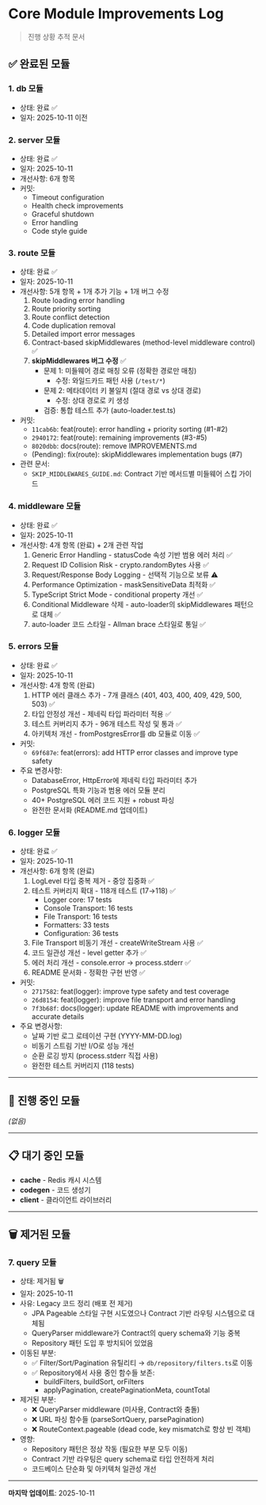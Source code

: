 # Core Module Improvements Log

> 진행 상황 추적 문서

## ✅ 완료된 모듈

### 1. **db** 모듈
- 상태: 완료 ✅
- 일자: 2025-10-11 이전

### 2. **server** 모듈
- 상태: 완료 ✅
- 일자: 2025-10-11
- 개선사항: 6개 항목
- 커밋:
  - Timeout configuration
  - Health check improvements
  - Graceful shutdown
  - Error handling
  - Code style guide

### 3. **route** 모듈
- 상태: 완료 ✅
- 일자: 2025-10-11
- 개선사항: 5개 항목 + 1개 추가 기능 + 1개 버그 수정
  1. Route loading error handling
  2. Route priority sorting
  3. Route conflict detection
  4. Code duplication removal
  5. Detailed import error messages
  6. Contract-based skipMiddlewares (method-level middleware control) ✅
  7. **skipMiddlewares 버그 수정** ✅
     - 문제 1: 미들웨어 경로 매칭 오류 (정확한 경로만 매칭)
       - 수정: 와일드카드 패턴 사용 (`/test/*`)
     - 문제 2: 메타데이터 키 불일치 (절대 경로 vs 상대 경로)
       - 수정: 상대 경로로 키 생성
     - 검증: 통합 테스트 추가 (auto-loader.test.ts)
- 커밋:
  - `11cab6b`: feat(route): error handling + priority sorting (#1-#2)
  - `2940172`: feat(route): remaining improvements (#3-#5)
  - `8020dbb`: docs(route): remove IMPROVEMENTS.md
  - (Pending): fix(route): skipMiddlewares implementation bugs (#7)
- 관련 문서:
  - `SKIP_MIDDLEWARES_GUIDE.md`: Contract 기반 메서드별 미들웨어 스킵 가이드

### 4. **middleware** 모듈
- 상태: 완료 ✅
- 일자: 2025-10-11
- 개선사항: 4개 항목 (완료) + 2개 관련 작업
  1. Generic Error Handling - statusCode 속성 기반 범용 에러 처리 ✅
  2. Request ID Collision Risk - crypto.randomBytes 사용 ✅
  3. Request/Response Body Logging - 선택적 기능으로 보류 ⚠️
  4. Performance Optimization - maskSensitiveData 최적화 ✅
  5. TypeScript Strict Mode - conditional property 개선 ✅
  6. Conditional Middleware 삭제 - auto-loader의 skipMiddlewares 패턴으로 대체 ✅
  7. auto-loader 코드 스타일 - Allman brace 스타일로 통일 ✅

### 5. **errors** 모듈
- 상태: 완료 ✅
- 일자: 2025-10-11
- 개선사항: 4개 항목 (완료)
  1. HTTP 에러 클래스 추가 - 7개 클래스 (401, 403, 400, 409, 429, 500, 503) ✅
  2. 타입 안정성 개선 - 제네릭 타입 파라미터 적용 ✅
  3. 테스트 커버리지 추가 - 96개 테스트 작성 및 통과 ✅
  4. 아키텍처 개선 - fromPostgresError를 db 모듈로 이동 ✅
- 커밋:
  - `69f687e`: feat(errors): add HTTP error classes and improve type safety
- 주요 변경사항:
  - DatabaseError, HttpError에 제네릭 타입 파라미터 추가
  - PostgreSQL 특화 기능과 범용 에러 모듈 분리
  - 40+ PostgreSQL 에러 코드 지원 + robust 파싱
  - 완전한 문서화 (README.md 업데이트)

### 6. **logger** 모듈
- 상태: 완료 ✅
- 일자: 2025-10-11
- 개선사항: 6개 항목 (완료)
  1. LogLevel 타입 중복 제거 - 중앙 집중화 ✅
  2. 테스트 커버리지 확대 - 118개 테스트 (17→118) ✅
     - Logger core: 17 tests
     - Console Transport: 16 tests
     - File Transport: 16 tests
     - Formatters: 33 tests
     - Configuration: 36 tests
  3. File Transport 비동기 개선 - createWriteStream 사용 ✅
  4. 코드 일관성 개선 - level getter 추가 ✅
  5. 에러 처리 개선 - console.error → process.stderr ✅
  6. README 문서화 - 정확한 구현 반영 ✅
- 커밋:
  - `2717582`: feat(logger): improve type safety and test coverage
  - `26d8154`: feat(logger): improve file transport and error handling
  - `7f3b68f`: docs(logger): update README with improvements and accurate details
- 주요 변경사항:
  - 날짜 기반 로그 로테이션 구현 (YYYY-MM-DD.log)
  - 비동기 스트림 기반 I/O로 성능 개선
  - 순환 로깅 방지 (process.stderr 직접 사용)
  - 완전한 테스트 커버리지 (118 tests)

---

## 🔄 진행 중인 모듈

_(없음)_

---

## 📋 대기 중인 모듈

- **cache** - Redis 캐시 시스템
- **codegen** - 코드 생성기
- **client** - 클라이언트 라이브러리

---

## 🗑️ 제거된 모듈

### 7. **query** 모듈
- 상태: 제거됨 🗑️
- 일자: 2025-10-11
- 사유: Legacy 코드 정리 (배포 전 제거)
  - JPA Pageable 스타일 구현 시도였으나 Contract 기반 라우팅 시스템으로 대체됨
  - QueryParser middleware가 Contract의 query schema와 기능 중복
  - Repository 패턴 도입 후 방치되어 있었음
- 이동된 부분:
  - ✅ Filter/Sort/Pagination 유틸리티 → `db/repository/filters.ts`로 이동
  - ✅ Repository에서 사용 중인 함수들 보존:
    - buildFilters, buildSort, orFilters
    - applyPagination, createPaginationMeta, countTotal
- 제거된 부분:
  - ❌ QueryParser middleware (미사용, Contract와 충돌)
  - ❌ URL 파싱 함수들 (parseSortQuery, parsePagination)
  - ❌ RouteContext.pageable (dead code, key mismatch로 항상 빈 객체)
- 영향:
  - Repository 패턴은 정상 작동 (필요한 부분 모두 이동)
  - Contract 기반 라우팅은 query schema로 타입 안전하게 처리
  - 코드베이스 단순화 및 아키텍처 일관성 개선

---

**마지막 업데이트**: 2025-10-11